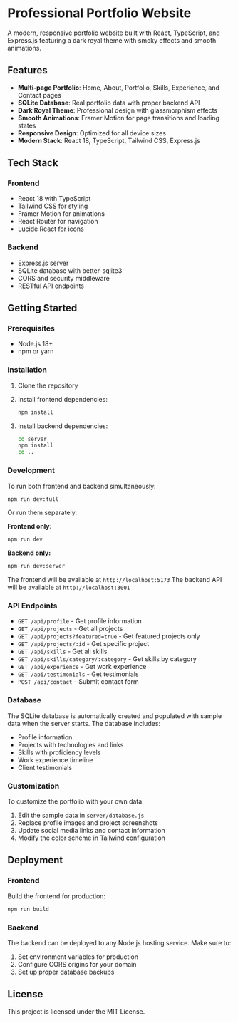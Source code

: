 # Professional Portfolio Website

A modern, responsive portfolio website built with React, TypeScript, and Express.js featuring a dark royal theme with smoky effects and smooth animations.

## Features

- **Multi-page Portfolio**: Home, About, Portfolio, Skills, Experience, and Contact pages
- **SQLite Database**: Real portfolio data with proper backend API
- **Dark Royal Theme**: Professional design with glassmorphism effects
- **Smooth Animations**: Framer Motion for page transitions and loading states
- **Responsive Design**: Optimized for all device sizes
- **Modern Stack**: React 18, TypeScript, Tailwind CSS, Express.js

## Tech Stack

### Frontend
- React 18 with TypeScript
- Tailwind CSS for styling
- Framer Motion for animations
- React Router for navigation
- Lucide React for icons

### Backend
- Express.js server
- SQLite database with better-sqlite3
- CORS and security middleware
- RESTful API endpoints

## Getting Started

### Prerequisites
- Node.js 18+ 
- npm or yarn

### Installation

1. Clone the repository
2. Install frontend dependencies:
   ```bash
   npm install
   ```

3. Install backend dependencies:
   ```bash
   cd server
   npm install
   cd ..
   ```

### Development

To run both frontend and backend simultaneously:
```bash
npm run dev:full
```

Or run them separately:

**Frontend only:**
```bash
npm run dev
```

**Backend only:**
```bash
npm run dev:server
```

The frontend will be available at `http://localhost:5173`
The backend API will be available at `http://localhost:3001`

### API Endpoints

- `GET /api/profile` - Get profile information
- `GET /api/projects` - Get all projects
- `GET /api/projects?featured=true` - Get featured projects only
- `GET /api/projects/:id` - Get specific project
- `GET /api/skills` - Get all skills
- `GET /api/skills/category/:category` - Get skills by category
- `GET /api/experience` - Get work experience
- `GET /api/testimonials` - Get testimonials
- `POST /api/contact` - Submit contact form

### Database

The SQLite database is automatically created and populated with sample data when the server starts. The database includes:

- Profile information
- Projects with technologies and links
- Skills with proficiency levels
- Work experience timeline
- Client testimonials

### Customization

To customize the portfolio with your own data:

1. Edit the sample data in `server/database.js`
2. Replace profile images and project screenshots
3. Update social media links and contact information
4. Modify the color scheme in Tailwind configuration

## Deployment

### Frontend
Build the frontend for production:
```bash
npm run build
```

### Backend
The backend can be deployed to any Node.js hosting service. Make sure to:
1. Set environment variables for production
2. Configure CORS origins for your domain
3. Set up proper database backups

## License

This project is licensed under the MIT License.